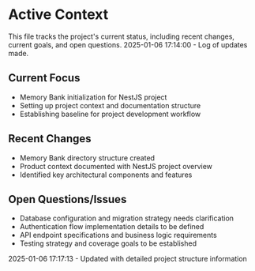 # Active Context

This file tracks the project's current status, including recent changes, current goals, and open questions.
2025-01-06 17:14:00 - Log of updates made.

## Current Focus

- Memory Bank initialization for NestJS project
- Setting up project context and documentation structure
- Establishing baseline for project development workflow

## Recent Changes

- Memory Bank directory structure created
- Product context documented with NestJS project overview
- Identified key architectural components and features

## Open Questions/Issues

- Database configuration and migration strategy needs clarification
- Authentication flow implementation details to be defined
- API endpoint specifications and business logic requirements
- Testing strategy and coverage goals to be established

2025-01-06 17:17:13 - Updated with detailed project structure information
